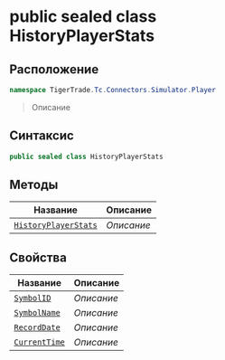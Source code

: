 
# public sealed class HistoryPlayerStats
## Расположение
```csharp
namespace TigerTrade.Tc.Connectors.Simulator.Player
```



> Описание

## Синтаксис
```csharp
public sealed class HistoryPlayerStats
```


## Методы
| Название | Описание |
| --- | --- |
| [`HistoryPlayerStats`](./HistoryPlayerStats.cs/Методы/HistoryPlayerStats.md) | *Описание* |

## Свойства
| Название | Описание |
| --- | --- |
| [`SymbolID`](./HistoryPlayerStats.cs/Свойства/SymbolID.md) | *Описание* |
| [`SymbolName`](./HistoryPlayerStats.cs/Свойства/SymbolName.md) | *Описание* |
| [`RecordDate`](./HistoryPlayerStats.cs/Свойства/RecordDate.md) | *Описание* |
| [`CurrentTime`](./HistoryPlayerStats.cs/Свойства/CurrentTime.md) | *Описание* |



